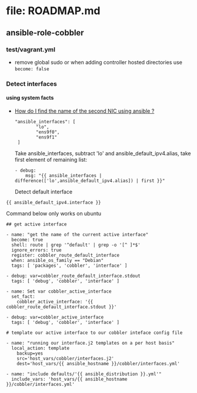# file: ROADMAP.md

## ansible-role-cobbler

### test/vagrant.yml

* remove global sudo  or when adding controller hosted directories use `become: false`


### Detect interfaces

#### using system facts

* [How do I find the name of the second NIC using ansible ?](https://serverfault.com/questions/848549/how-do-i-find-the-name-of-the-second-nic-using-ansible)

  ```shell
  "ansible_interfaces": [
          "lo", 
          "ens9f0", 
          "ens9f1"
   ]
  ```

  Take ansible_interfaces, subtract 'lo' and ansible_default_ipv4.alias, take first element of remaining list:

  ```shell
  - debug:
      msg: "{{ ansible_interfaces | difference(['lo',ansible_default_ipv4.alias]) | first }}"
  ```

  Detect default interface

```shell
{{ ansible_default_ipv4.interface }}
```

Command below only works on ubuntu

```shell
## get active interface

- name: "get the name of the current active interface"
  become: true
  shell: route | grep '^default' | grep -o '[^ ]*$'
  ignore_errors: true
  register: cobbler_route_default_interface
  when: ansible_os_family == "Debian"
  tags: [ 'packages', 'cobbler', 'interface' ]

- debug: var=cobbler_route_default_interface.stdout
  tags: [ 'debug', 'cobbler', 'interface' ]

- name: Set var cobbler_active_interface
  set_fact:
    cobbler_active_interface: '{{ cobbler_route_default_interface.stdout }}'

- debug: var=cobbler_active_interface
  tags: [ 'debug', 'cobbler', 'interface' ]

# template our active interface to our cobbler inteface config file

- name: "running our interface.j2 templates on a per host basis"
  local_action: template
    backup=yes
    src='host_vars/cobbler/interfaces.j2'
    dest='host_vars/{{ ansible_hostname }}/cobbler/interfaces.yml'

- name: "include defaults/'{{ ansible_distribution }}.yml'"
  include_vars: 'host_vars/{{ ansible_hostname }}/cobbler/interfaces.yml'

```

